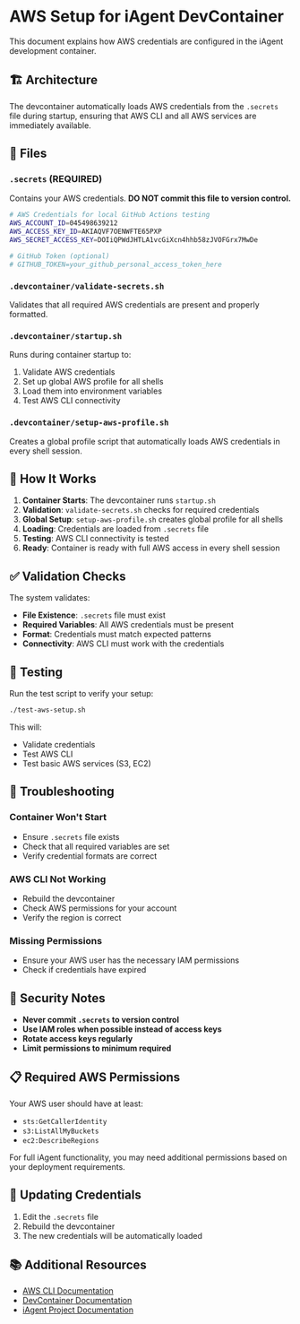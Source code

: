 # AWS Setup for iAgent DevContainer

This document explains how AWS credentials are configured in the iAgent development container.

## 🏗️ Architecture

The devcontainer automatically loads AWS credentials from the `.secrets` file during startup, ensuring that AWS CLI and all AWS services are immediately available.

## 📁 Files

### `.secrets` (REQUIRED)
Contains your AWS credentials. **DO NOT commit this file to version control.**

```bash
# AWS Credentials for local GitHub Actions testing
AWS_ACCOUNT_ID=045498639212
AWS_ACCESS_KEY_ID=AKIAQVF7OENWFTE65PXP
AWS_SECRET_ACCESS_KEY=DOIiQPWdJHTLA1vcGiXcn4hhb58zJVOFGrx7MwDe

# GitHub Token (optional)
# GITHUB_TOKEN=your_github_personal_access_token_here
```

### `.devcontainer/validate-secrets.sh`
Validates that all required AWS credentials are present and properly formatted.

### `.devcontainer/startup.sh`
Runs during container startup to:
1. Validate AWS credentials
2. Set up global AWS profile for all shells
3. Load them into environment variables
4. Test AWS CLI connectivity

### `.devcontainer/setup-aws-profile.sh`
Creates a global profile script that automatically loads AWS credentials in every shell session.

## 🚀 How It Works

1. **Container Starts**: The devcontainer runs `startup.sh`
2. **Validation**: `validate-secrets.sh` checks for required credentials
3. **Global Setup**: `setup-aws-profile.sh` creates global profile for all shells
4. **Loading**: Credentials are loaded from `.secrets` file
5. **Testing**: AWS CLI connectivity is tested
6. **Ready**: Container is ready with full AWS access in every shell session

## ✅ Validation Checks

The system validates:
- **File Existence**: `.secrets` file must exist
- **Required Variables**: All AWS credentials must be present
- **Format**: Credentials must match expected patterns
- **Connectivity**: AWS CLI must work with the credentials

## 🧪 Testing

Run the test script to verify your setup:

```bash
./test-aws-setup.sh
```

This will:
- Validate credentials
- Test AWS CLI
- Test basic AWS services (S3, EC2)

## 🔧 Troubleshooting

### Container Won't Start
- Ensure `.secrets` file exists
- Check that all required variables are set
- Verify credential formats are correct

### AWS CLI Not Working
- Rebuild the devcontainer
- Check AWS permissions for your account
- Verify the region is correct

### Missing Permissions
- Ensure your AWS user has the necessary IAM permissions
- Check if credentials have expired

## 🚨 Security Notes

- **Never commit `.secrets` to version control**
- **Use IAM roles when possible instead of access keys**
- **Rotate access keys regularly**
- **Limit permissions to minimum required**

## 📋 Required AWS Permissions

Your AWS user should have at least:
- `sts:GetCallerIdentity`
- `s3:ListAllMyBuckets`
- `ec2:DescribeRegions`

For full iAgent functionality, you may need additional permissions based on your deployment requirements.

## 🔄 Updating Credentials

1. Edit the `.secrets` file
2. Rebuild the devcontainer
3. The new credentials will be automatically loaded

## 📚 Additional Resources

- [AWS CLI Documentation](https://docs.aws.amazon.com/cli/)
- [DevContainer Documentation](https://containers.dev/)
- [iAgent Project Documentation](./README.md)
